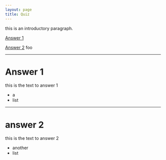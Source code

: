 ```yaml
---
layout: page
title: Quiz
---
```


this is an introductory paragraph.

[Answer 1](#answer-1)

[Answer 2](#answer-2)
foo

---
  
# Answer 1
  
this is the text to answer 1

- a
- list

---

# answer 2

this is the text to answer 2

- another
- list




















